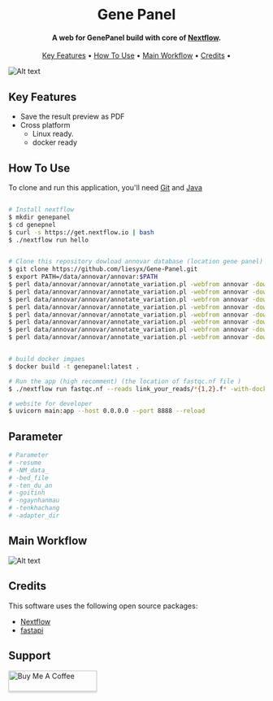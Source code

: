 
<h1 align="center">
  <br>
<!--   <a href="http://www.amitmerchant.com/electron-markdownify"><img src="https://raw.githubusercontent.com/amitmerchant1990/electron-markdownify/master/app/img/markdownify.png" alt="Markdownify" width="200"></a> -->
  <br>
  Gene Panel
  <br>
</h1>

<h4 align="center">A web for GenePanel build with core of <a href="https://www.nextflow.io/" target="_blank">Nextflow</a>.</h4>

<!--
<p align="center">
  <a href="https://badge.fury.io/js/electron-markdownify">
    <img src="https://badge.fury.io/js/electron-markdownify.svg"
         alt="Gitter">
  </a>
  <a href="https://gitter.im/amitmerchant1990/electron-markdownify"><img src="https://badges.gitter.im/amitmerchant1990/electron-markdownify.svg"></a>
  <a href="https://saythanks.io/to/bullredeyes@gmail.com">
      <img src="https://img.shields.io/badge/SayThanks.io-%E2%98%BC-1EAEDB.svg">
  </a>
  <a href="https://www.paypal.me/AmitMerchant">
    <img src="https://img.shields.io/badge/$-donate-ff69b4.svg?maxAge=2592000&amp;style=flat">
  </a>
</p>
-->
<p align="center">
  <a href="#key-features">Key Features</a> •
  <a href="#how-to-use">How To Use</a> •
  <a href="#Main-Workflow">Main Workflow</a> •
  <a href="#credits">Credits</a> •

</p>


<img src="https://github.com/liesyx/Gene-Panel/assets/63604038/c3907611-2147-47c0-b86a-be1a5dccfb63" alt="Alt text" title="Main Web site">



## Key Features
* Save the result preview as PDF
* Cross platform
  - Linux ready.
  - docker ready

## How To Use

To clone and run this application, you'll need [Git](https://git-scm.com) and [Java](https://www.oracle.com/java/technologies/javase/jdk17-archive-downloads.html) 

```bash

# Install nextflow
$ mkdir genepanel
$ cd genepnel
$ curl -s https://get.nextflow.io | bash
$ ./nextflow run hello


# Clone this repository dowload annovar database (location gene panel)
$ git clone https://github.com/liesyx/Gene-Panel.git
$ export PATH=/data/annovar/annovar:$PATH
$ perl data/annovar/annovar/annotate_variation.pl -webfrom annovar -downdb avsnp150 -buildver hg38 data/annovar/annovar/humandb
$ perl data/annovar/annovar/annotate_variation.pl -webfrom annovar -downdb gnomad312_genome -buildver hg38 data/annovar/annovar/humandb
$ perl data/annovar/annovar/annotate_variation.pl -webfrom annovar -downdb cosmic70 -buildver hg38 data/annovar/annovar/humandb
$ perl data/annovar/annovar/annotate_variation.pl -webfrom annovar -downdb refGene -buildver hg38 data/annovar/annovar/humandb
$ perl data/annovar/annovar/annotate_variation.pl -webfrom annovar -downdb cytoBand -buildver hg38 data/annovar/annovar/humandb
$ perl data/annovar/annovar/annotate_variation.pl -webfrom annovar -downdb clinvar_20221231 -buildver hg38 data/annovar/annovar/humandb
$ perl data/annovar/annovar/annotate_variation.pl -webfrom annovar -downdb intervar_20180118 -buildver hg38 data/annovar/annovar/humandb
$ perl data/annovar/annovar/annotate_variation.pl -webfrom annovar -downdb hrcr1 -buildver hg38 data/annovar/annovar/humandb


# build docker imgaes 
$ docker build -t genepanel:latest .

# Run the app (high recomment) (the location of fastqc.nf file )
$ ./nextflow run fastqc.nf --reads link_your_reads/*{1,2}.f* -with-docker genepanel

# website for developer
$ uvicorn main:app --host 0.0.0.0 --port 8888 --reload
```
## Parameter
```bash
# Parameter
# -resume
# -NM_data_
# -bed_file
# -ten_du_an 
# -goitinh
# -ngaynhanmau
# -tenkhachang
# -adapter_dir
```
## Main Workflow
<img src="https://github.com/liesyx/Gene-Panel/assets/63604038/51808164-ff59-4245-b588-ca320fcd67a4" alt="Alt text" title="Main Web site">

## Credits

This software uses the following open source packages:

- [Nextflow](https://www.nextflow.io/)
- [fastapi](https://fastapi.tiangolo.com/)



## Support

<a href="https://www.buymeacoffee.com/liesy" target="_blank"><img src="https://www.buymeacoffee.com/assets/img/custom_images/purple_img.png" alt="Buy Me A Coffee" style="height: 41px !important;width: 174px !important;box-shadow: 0px 3px 2px 0px rgba(190, 190, 190, 0.5) !important;-webkit-box-shadow: 0px 3px 2px 0px rgba(190, 190, 190, 0.5) !important;" ></a>



